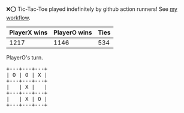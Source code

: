 :x::o: Tic-Tac-Toe played indefinitely by github action runners! See [my workflow](.github/workflows/play.yaml).

|PlayerX wins|PlayerO wins|Ties|
|-|-|-|
|1217|1146|534|

PlayerO's turn.

<pre>
+---+---+---+
| O | O | X |
+---+---+---+
|   | X |   |
+---+---+---+
|   | X | O |
+---+---+---+
</pre>